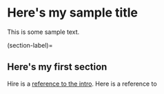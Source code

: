 # Here's my sample title

This is some sample text.

(section-label)=
## Here's my first section

Hire is a [reference to the intro](intro.md). Here is a reference to [](section-label)



